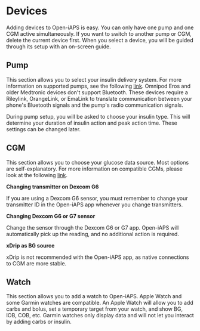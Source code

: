# Devices
Adding devices to Open-iAPS is easy. You can only have one pump and one CGM active simultaneously. If you want to switch to another pump or CGM, delete the current device first. When you select a device, you will be guided through its setup with an on-screen guide.

## Pump
This section allows you to select your insulin delivery system. For more information on supported pumps, see the following [link](../Getting-Started/pump.md). Omnipod Eros and older Medtronic devices don't support Bluetooth. These devices require a Rileylink, OrangeLink, or EmaLink to translate communication between your phone's Bluetooth signals and the pump's radio communication signals.

During pump setup, you will be asked to choose your insulin type. This will determine your duration of insulin action and peak action time. These settings can be changed later.

## CGM
This section allows you to choose your glucose data source. Most options are self-explanatory. For more information on compatible CGMs, please look at the following [link](../settings/devices/cgm.md).

<b>Changing transmitter on Dexcom G6</b>

If you are using a Dexcom G6 sensor, you must remember to change your transmitter ID in the Open-iAPS app whenever you change transmitters.

<b>Changing Dexcom G6 or G7 sensor</b>

Change the sensor through the Dexcom G6 or G7 app. Open-iAPS will automatically pick up the reading, and no additional action is required.

<b>xDrip as BG source</b>

xDrip is not recommended with the Open-iAPS app, as native connections to CGM are more stable.

## Watch
This section allows you to add a watch to Open-iAPS. Apple Watch and some Garmin watches are compatible. An Apple Watch will allow you to add carbs and bolus, set a temporary target from your watch, and show BG, IOB, COB, etc. Garmin watches only display data and will not let you interact by adding carbs or insulin.
